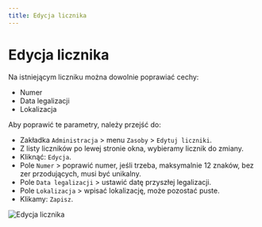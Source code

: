 ```yaml
---
title: Edycja licznika
---
```


# Edycja licznika

Na istniejącym liczniku można dowolnie poprawiać cechy:

- Numer
- Data legalizacji
- Lokalizacja

Aby poprawić te parametry, należy przejść do:

- Zakładka `Administracja` > menu `Zasoby` > `Edytuj liczniki`.
- Z listy liczników po lewej stronie okna, wybieramy licznik do zmiany.
- Kliknąć: `Edycja`.
- Pole `Numer` > poprawić numer, jeśli trzeba, maksymalnie 12 znaków, bez zer przodujących, musi być unikalny.
- Pole `Data legalizacji` > ustawić datę przyszłej legalizacji.
- Pole `Lokalizacja` > wpisać lokalizację, może pozostać puste.
- Klikamy: `Zapisz`.

![Edycja licznika](edycjalicznika.gif)